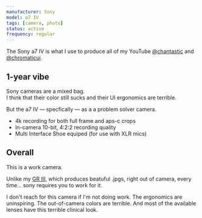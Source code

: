 ```yaml
---
manufacturer: Sony
model: ⍺7 IV
tags: [camera, photo]
status: active
frequency: regular
---
```


The Sony a7 IV is what I use to produce all of my YouTube [@chantastic](https://www.youtube.com/@chantastic) and [@chromaticui](https://www.youtube.com/@chromaticui).

## 1-year vibe

Sony cameras are a mixed bag.  
I think that their color still sucks and their UI ergonomics are terrible.

But the a7 IV — specfically — as a a problem solver camera.

- 4k recording for both full frame and aps-c crops
- In-camera 10-bit, 4:2:2 recording quality
- Multi Interface Shoe equiped (for use with XLR mics)

## Overall

This is a work camera.

Unlike my [GR III](/uses/ricoh-gr-iii), which produces beatuful .jpgs, right out of camera, every time… sony requires you to work for it.

I don't reach for this camera if I'm not doing work. The ergonomics are uninspiring. The out-of-camera colors are terrible. And most of the available lenses have this terrible clinical look.
